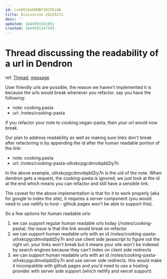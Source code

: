 ```yaml
---
id: Lsm95lGehMUBfI0JCRiOA
title: Discussion 20220211
desc: ''
updated: 1644591561051
created: 1644591347393
---
```

# Thread discussing the readability of a url in Dendron

ref: [Thread](https://discord.com/channels/717965437182410783/941427880024502333), [message](https://discord.com/channels/717965437182410783/941427880024502333/941527416763973672)

User friendly urls are possible, the reason we haven't implemented it is because the urls would break whenever you refactor. 
say you have the following:
- note: cooking.pasta
- url: /notes/cooking-pasta

If you refactor your note to cooking.vegan-pasta, then your url would now break. 

Our plan to address readability as well as making sure links don't break after refactoring is by appending the id after the human readable portion of the link:

- note: cooking.pasta
- url: /notes/cooking-pasta-uthxkcpgcdmvdqdd2iy7n

In the above example, uthxkcpgcdmvdqdd2iy7n is the uid of the note. When dendron gets a request, the cooking-pasta is ignored, we just look at the id at the end which means you can refactor and still have a sensible link. 

The caveat for the above implementation is that for it to work properly (aka for google to index the site), it requires a server component (you would need to use netlify to host - github pages won't be able to support this). 

So a few options for human readable urls:

1. we can support regular human readable urls today (/notes/cooking-pasta). the issue is that the link would break on refactor
2. we can support human readable urls with an id /notes/cooking-pasta-uthxkcpgcdmvdqdd2iy7n and use client side javascript to figure out the right url. your links won't break but it means your site won't be indexed by search engines because they can't index on client side redirects
2. we can support human readable urls with an id /notes/cooking-pasta-uthxkcpgcdmvdqdd2iy7n and use server side redirects. this would make it incompatible with github pages and you'd need to use a hosting provider with server side support (which netlify and vercel support)